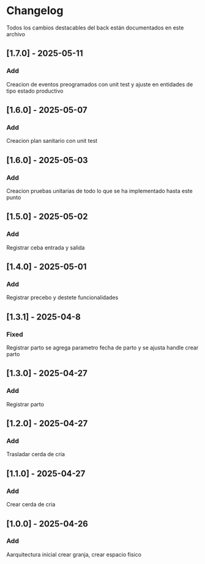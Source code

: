 # Changelog


Todos los cambios destacables del back están documentados en este archivo


## [1.7.0] - 2025-05-11

### Add
Creacion de eventos preogramados con unit test y ajuste en entidades de tipo estado productivo

## [1.6.0] - 2025-05-07

### Add
Creacion plan sanitario con unit test 


## [1.6.0] - 2025-05-03

### Add
Creacion pruebas unitarias de todo lo que se ha implementado hasta este punto 


## [1.5.0] - 2025-05-02

### Add
Registrar ceba entrada y salida 

## [1.4.0] - 2025-05-01

### Add
Registrar  precebo y destete funcionalidades

## [1.3.1] - 2025-04-8

### Fixed
Registrar parto se agrega parametro fecha de parto y se ajusta handle crear parto

## [1.3.0] - 2025-04-27

### Add
Registrar parto

## [1.2.0] - 2025-04-27

### Add
Trasladar cerda de cria

## [1.1.0] - 2025-04-27

### Add

Crear cerda de cria 



## [1.0.0] - 2025-04-26

### Add

Aarquitectura inicial crear granja, crear espacio fisico 

